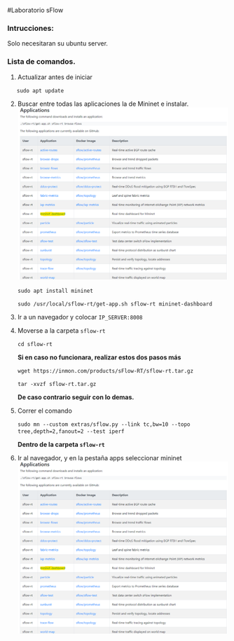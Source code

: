 #Laboratorio sFlow
### Intrucciones: 
Solo necesitaran su ubuntu server.
### Lista de comandos.
1. Actualizar antes de iniciar 
```
   sudo apt update
   ```
2. Buscar entre todas las aplicaciones la de Mininet e instalar. 
   ![Aplicaciones](https://github.com/aerchila/sar2023/blob/main/apps.png)
   ```
   sudo apt install mininet
   ```
   ```
   sudo /usr/local/sflow-rt/get-app.sh sflow-rt mininet-dashboard
   ```
3. Ir a un navegador y colocar ```IP_SERVER:8008```
4. Moverse a la carpeta ```sflow-rt```
   ```
   cd sflow-rt
   ```
   **Si en caso no funcionara, realizar estos dos pasos más**
   ```
   wget https://inmon.com/products/sFlow-RT/sflow-rt.tar.gz
   ```
   
   ```
   tar -xvzf sflow-rt.tar.gz
   ```
   **De caso contrario seguir con lo demas.**
5. Correr el comando
   ```
   sudo mn --custom extras/sflow.py --link tc,bw=10 --topo tree,depth=2,fanout=2 --test iperf
   ```
   **Dentro de la carpeta ```sflow-rt```**
6. Ir al navegador, y en la pestaña apps seleccionar mininet
   ![Aplicaciones](https://github.com/aerchila/sar2023/blob/main/apps.png)
